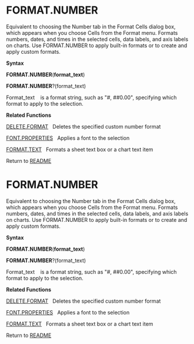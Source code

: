 # FORMAT.NUMBER

Equivalent to choosing the Number tab in the Format Cells dialog box,
which appears when you choose Cells from the Format menu. Formats
numbers, dates, and times in the selected cells, data labels, and axis
labels on charts. Use FORMAT.NUMBER to apply built-in formats or to
create and apply custom formats.

**Syntax**

**FORMAT.NUMBER**(**format\_text**)

**FORMAT.NUMBER**?(format\_text)

Format\_text&nbsp;&nbsp;&nbsp;&nbsp;is a format string, such as "\#,
\#\#0.00", specifying which format to apply to the selection.

**Related Functions**

[DELETE.FORMAT](DELETE.FORMAT.md)&nbsp;&nbsp;&nbsp;Deletes the specified custom number
format

[FONT.PROPERTIES](FONT.PROPERTIES.md)&nbsp;&nbsp;&nbsp;Applies a font to the selection

[FORMAT.TEXT](FORMAT.TEXT.md)&nbsp;&nbsp;&nbsp;Formats a sheet text box or a chart text
item



Return to [README](README.md#F)

# FORMAT.NUMBER

Equivalent to choosing the Number tab in the Format Cells dialog box,
which appears when you choose Cells from the Format menu. Formats
numbers, dates, and times in the selected cells, data labels, and axis
labels on charts. Use FORMAT.NUMBER to apply built-in formats or to
create and apply custom formats.

**Syntax**

**FORMAT.NUMBER**(**format\_text**)

**FORMAT.NUMBER**?(format\_text)

Format\_text&nbsp;&nbsp;&nbsp;&nbsp;is a format string, such as "\#,
\#\#0.00", specifying which format to apply to the selection.

**Related Functions**

[DELETE.FORMAT](DELETE.FORMAT.md)&nbsp;&nbsp;&nbsp;Deletes the specified custom number
format

[FONT.PROPERTIES](FONT.PROPERTIES.md)&nbsp;&nbsp;&nbsp;Applies a font to the selection

[FORMAT.TEXT](FORMAT.TEXT.md)&nbsp;&nbsp;&nbsp;Formats a sheet text box or a chart text
item



Return to [README](README.md#F)

